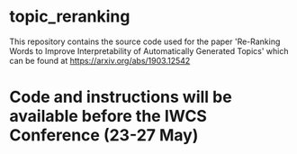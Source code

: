 # topic_reranking
This repository contains the source code used for the paper 'Re-Ranking Words to Improve Interpretability of Automatically Generated Topics' which can be found at https://arxiv.org/abs/1903.12542

# Code and instructions will be available before the IWCS Conference (23-27 May)

<!-- 
# Files
* data: the sample data extracted from [20 Newsgroups](http://qwone.com/~jason/20Newsgroups/) which is just used to run the code. __Note__: this is not the dataset used in the paper as those datasets are not avaible for public distribute.  
* reranking_main.py
* methods

# Running the code
* Set up the parameters in reranking_main.py
* Excute reranking.py 


# Output 
* The system will display:
    * The learned latent topics with their words ranked using the original method "Rank_orig". 
    * The topics with thier words re-ranked using one of the methods described in the paper.
    * The average coherence of the topics is also shown. 

 -->
